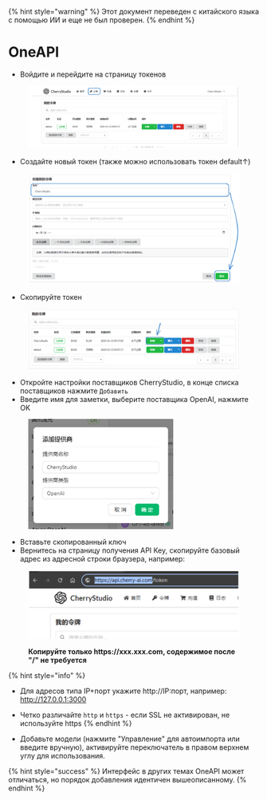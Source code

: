 
{% hint style="warning" %}
Этот документ переведен с китайского языка с помощью ИИ и еще не был проверен.
{% endhint %}

# OneAPI

*   Войдите и перейдите на страницу токенов

<figure><img src="../../../.gitbook/assets/image (22).png" alt=""><figcaption></figcaption></figure>

*   Создайте новый токен (также можно использовать токен default↑)

<figure><img src="../../../.gitbook/assets/image (19).png" alt="" width="563"><figcaption></figcaption></figure>

*   Скопируйте токен

<figure><img src="../../../.gitbook/assets/image (24).png" alt="" width="563"><figcaption></figcaption></figure>

*   Откройте настройки поставщиков CherryStudio, в конце списка поставщиков нажмите `Добавить`
*   Введите имя для заметки, выберите поставщика OpenAI, нажмите OK

<figure><img src="../../../.gitbook/assets/image (25).png" alt="" width="291"><figcaption></figcaption></figure>

*   Вставьте скопированный ключ
*   Вернитесь на страницу получения API Key, скопируйте базовый адрес из адресной строки браузера, например:

<figure><img src="../../../.gitbook/assets/image (26).png" alt="" width="563"><figcaption><p><strong>Копируйте только https://xxx.xxx.com, содержимое после "/" не требуется</strong></p></figcaption></figure>

{% hint style="info" %}
*   Для адресов типа IP+порт укажите http://IP:порт, например: http://127.0.0.1:3000
*   Четко различайте `http` и `https` - если SSL не активирован, не используйте https
{% endhint %}

*   Добавьте модели (нажмите "Управление" для автоимпорта или введите вручную), активируйте переключатель в правом верхнем углу для использования.

{% hint style="success" %}
Интерфейс в других темах OneAPI может отличаться, но порядок добавления идентичен вышеописанному.
{% endhint %}
